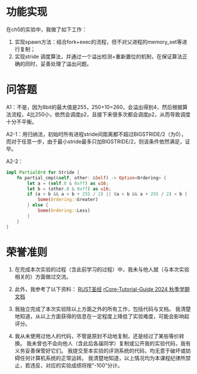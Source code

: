 # 功能实现

在ch5的实验中，我做了如下工作：
1. 实现spawn方法：结合fork+exec的流程，但不对父进程的memory_set等进行复制；
2. 实现stride 调度算法，并通过一个溢出检测+重新置位的机制，在保证算法正确的同时，妥善处理了溢出问题。

# 问答题

A1：不是，因为8bit的最大值是255，250+10=260，会溢出得到4，然后根据算法流程，4比250小，依然会调度p2，且接下来很多次都会调度p2，从而导致调度十分不平衡。

A2-1：用归纳法，初始时所有进程stride间距离都不超过BIGSTRIDE/2（为0），而对于任意一步，由于最小stride最多只加BIGSTRIDE/2，则该条件依然满足，证毕。

A2-2：
```rust
impl PartialOrd for Stride {
    fn partial_cmp(&self, other: &Self) -> Option<Ordering> {
        let a = (self.0 & 0xff) as u16;
        let b = (other.0 & 0xff) as u16;
        if (a > b && a < b + 255 / 2) || (a < b && a + 255 / 2) < b {
            Some(Ordering::Greater)
        } else {
            Some(Ordering::Less)
        }
    }
}
```
# 荣誉准则

1. 在完成本次实验的过程（含此前学习的过程）中，我未与他人就（与本次实验相关的）方面做过交流。

2. 此外，我参考了以下资料：
[RUST圣经](https://course.rs/about-book.html) 
[rCore-Tutorial-Guide 2024 秋季学期文档](https://learningos.cn/rCore-Camp-Guide-2024A/) 

3. 我独立完成了本次实验除以上方面之外的所有工作，包括代码与文档。 我清楚地知道，从以上方面获得的信息在一定程度上降低了实验难度，可能会影响起评分。

4. 我从未使用过他人的代码，不管是原封不动地复制，还是经过了某些等价转换。 我未曾也不会向他人（含此后各届同学）复制或公开我的实验代码，我有义务妥善保管好它们。 我提交至本实验的评测系统的代码，均无意于破坏或妨碍任何计算机系统的正常运转。 我清楚地知道，以上情况均为本课程纪律所禁止，若违反，对应的实验成绩将按“-100”分计。
